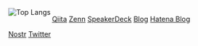 <picture>
  <source media="(prefers-color-scheme: dark)" srcset="https://github-readme-stats.vercel.app/api/top-langs/?username=satackey&langs_count=10&layout=compact&theme=dark">
  <source media="(prefers-color-scheme: light)" srcset="https://github-readme-stats.vercel.app/api/top-langs/?username=satackey&langs_count=10&layout=compact&theme=default">
  <img alt="Top Langs" align="left" src="https://github-readme-stats.vercel.app/api/top-langs/?username=satackey&langs_count=10&layout=compact&theme=default">
</picture>
<p>

</p>
<p>

  [Qiita](https://qiita.com/satackey)
  [Zenn](https://zenn.dev/satackey)
  [SpeakerDeck](https://speakerdeck.com/satackey)
  [Blog](https://blog.satackey.com)
  [Hatena Blog](https://satackey.hatenablog.com)

  [Nostr](https://iris.to/satackey) [Twitter](https://twitter.com/satakenkoki)
</p>
